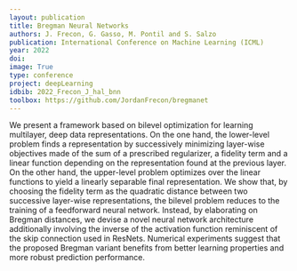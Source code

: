 ```yaml
---
layout: publication
title: Bregman Neural Networks
authors: J. Frecon, G. Gasso, M. Pontil and S. Salzo
publication: International Conference on Machine Learning (ICML)
year: 2022
doi:
image: True
type: conference
project: deepLearning
idbib: 2022_Frecon_J_hal_bnn
toolbox: https://github.com/JordanFrecon/bregmanet
---
```


We present a framework based on bilevel optimization for learning multilayer, deep data representations. On the one hand, the lower-level problem finds a representation by successively minimizing layer-wise objectives made of the sum of a prescribed regularizer, a fidelity term and a linear function depending on the representation found at the previous layer. On the other hand, the upper-level problem optimizes over the linear functions to yield a linearly separable final representation. We show that, by choosing the fidelity term as the quadratic distance between two successive layer-wise representations, the bilevel problem reduces to the training of a feedforward neural network. Instead, by elaborating on Bregman distances, we devise a novel neural network architecture additionally involving the inverse of the activation function reminiscent of the skip connection used in ResNets. Numerical experiments suggest that the proposed Bregman variant benefits from better learning properties and more robust prediction performance.
